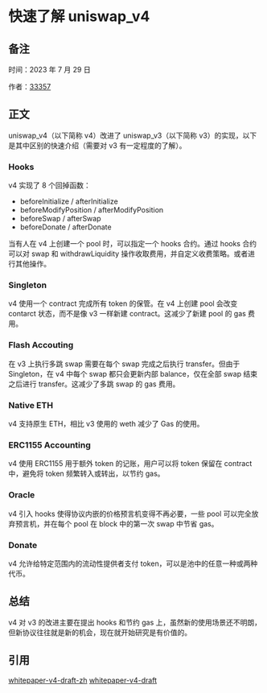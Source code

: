 # 快速了解 uniswap_v4 

## 备注
时间：2023 年 7 月 29 日

作者：[33357](https://github.com/33357)

## 正文
uniswap_v4（以下简称 v4）改进了 uniswap_v3（以下简称 v3）的实现，以下是其中区别的快速介绍（需要对 v3 有一定程度的了解）。

### Hooks
v4 实现了 8 个回掉函数：

- beforeInitialize / afterInitialize
- beforeModifyPosition / afterModifyPosition
- beforeSwap / afterSwap
- beforeDonate / afterDonate

当有人在 v4 上创建一个 pool 时，可以指定一个 hooks 合约。通过 hooks 合约可以对 swap 和 withdrawLiquidity 操作收取费用，并自定义收费策略。或者进行其他操作。

### Singleton
v4 使用一个 contract 完成所有 token 的保管。在 v4 上创建 pool 会改变 contarct 状态，而不是像 v3 一样新建 contract。这减少了新建 pool 的 gas 费用。

### Flash Accouting
在 v3 上执行多跳 swap 需要在每个 swap 完成之后执行 transfer。但由于 Singleton，在 v4 中每个 swap 都只会更新内部 balance，仅在全部 swap 结束之后进行 transfer。这减少了多跳 swap 的 gas 费用。

### Native ETH
v4 支持原生 ETH，相比 v3 使用的 weth 减少了 Gas 的使用。

### ERC1155 Accounting
v4 使用 ERC1155 用于额外 token 的记账，用户可以将 token 保留在 contract 中，避免将 token 频繁转入或转出，以节约 gas。

### Oracle
v4 引入 hooks 使得协议内嵌的价格预言机变得不再必要，一些 pool 可以完全放弃预言机，并在每个 pool 在 block 中的第一次 swap 中节省 gas。

### Donate
v4 允许给特定范围内的流动性提供者支付 token，可以是池中的任意一种或两种代币。

## 总结
v4 对 v3 的改进主要在提出 hooks 和节约 gas 上，虽然新的使用场景还不明朗，但新协议往往就是新的机会，现在就开始研究是有价值的。

## 引用

[whitepaper-v4-draft-zh](https://github.com/33357/v4-core/blob/main/whitepaper-v4-draft-zh.pdf)
[whitepaper-v4-draft](https://github.com/33357/v4-core/blob/main/whitepaper-v4-draft.pdf)